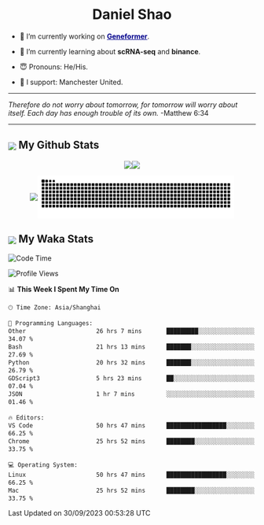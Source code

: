 

<h1 align="center">Daniel Shao</h1>

- 🐒 I’m currently working on <strong><a href="https://huggingface.co/ctheodoris/Geneformer" style="color: darkblue">Geneformer</a></strong>.

- 🥹 I’m currently learning about **scRNA-seq** and **binance**.

- 😇 Pronouns: He/His.

- 🦧 I support: Manchester United.

---

<i> Therefore do not worry about tomorrow, for tomorrow will worry about itself. Each day has enough trouble of its own. </i> -Matthew 6:34

---

<h2><img src="https://emojis.slackmojis.com/emojis/images/1579216111/7550/pikachu_wave.gif?1579216111" align="center" width="28" /> My Github Stats</h2>

<p align="center"><img align="center" src = "https://github-readme-stats.vercel.app/api?username=super-dainiu&show_icons=true&count_private=true&theme=tokyonight&hide=issues&line_height=30" width="400px"><img align="center" src = "https://github-readme-streak-stats.herokuapp.com/?user=super-dainiu&theme=tokyonight" width="400px"></p>

<p align="center"><img align="center" width="400px" src="https://github-readme-stats.vercel.app/api/top-langs/?username=super-dainiu&layout=compact&theme=tokyonight&hide=html,tex,jupyter%20notebook"><img align="center" width="400px" src="https://github.com/super-dainiu/super-dainiu/blob/output/github-contribution-grid-snake.svg"></p>

<h2><img src="https://emojis.slackmojis.com/emojis/images/1579216111/7550/pikachu_wave.gif?1579216111" align="center" width="28" /> My Waka Stats</h2>

<!--START_SECTION:waka-->
![Code Time](http://img.shields.io/badge/Code%20Time-589%20hrs%2047%20mins-blue)

![Profile Views](http://img.shields.io/badge/Profile%20Views-35-blue)

📊 **This Week I Spent My Time On** 

```text
🕑︎ Time Zone: Asia/Shanghai

💬 Programming Languages: 
Other                    26 hrs 7 mins       █████████░░░░░░░░░░░░░░░░   34.07 % 
Bash                     21 hrs 13 mins      ███████░░░░░░░░░░░░░░░░░░   27.69 % 
Python                   20 hrs 32 mins      ███████░░░░░░░░░░░░░░░░░░   26.79 % 
GDScript3                5 hrs 23 mins       ██░░░░░░░░░░░░░░░░░░░░░░░   07.04 % 
JSON                     1 hr 7 mins         ░░░░░░░░░░░░░░░░░░░░░░░░░   01.46 % 

🔥 Editors: 
VS Code                  50 hrs 47 mins      █████████████████░░░░░░░░   66.25 % 
Chrome                   25 hrs 52 mins      ████████░░░░░░░░░░░░░░░░░   33.75 % 

💻 Operating System: 
Linux                    50 hrs 47 mins      █████████████████░░░░░░░░   66.25 % 
Mac                      25 hrs 52 mins      ████████░░░░░░░░░░░░░░░░░   33.75 % 
```


 Last Updated on 30/09/2023 00:53:28 UTC
<!--END_SECTION:waka-->
